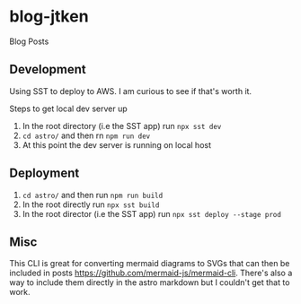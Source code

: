 # blog-jtken
Blog Posts

## Development

Using SST to deploy to AWS. I am curious to see if that's worth it.

Steps to get local dev server up

1. In the root directory (i.e the SST app) run `npx sst dev`
2. `cd astro/` and then rn `npm run dev`
3. At this point the dev server is running on local host

## Deployment

1. `cd astro/` and then run `npm run build`
2. In the root directly run `npx sst build`
3. In the root director (i.e the SST app) run `npx sst deploy --stage prod`

## Misc

This CLI is great for converting mermaid diagrams to SVGs that can then be included in posts https://github.com/mermaid-js/mermaid-cli. There's also a way to include them directly in the astro markdown but I couldn't get that to work.
